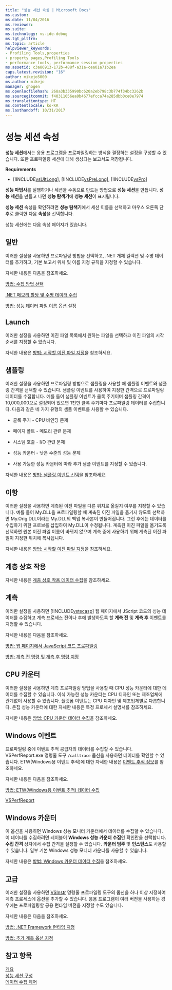 ```yaml
---
title: "성능 세션 속성 | Microsoft Docs"
ms.custom: 
ms.date: 11/04/2016
ms.reviewer: 
ms.suite: 
ms.technology: vs-ide-debug
ms.tgt_pltfrm: 
ms.topic: article
helpviewer_keywords:
- Profiling Tools,properties
- property pages,Profiling Tools
- performance tools, performance session properties
ms.assetid: c3a86913-172b-488f-a31a-cea01a71b2ea
caps.latest.revision: "16"
author: mikejo5000
ms.author: mikejo
manager: ghogen
ms.openlocfilehash: 268a3b335990bc620a2eb798c3b774f34bc3262b
ms.sourcegitcommit: f40311056ea0b4677efcca74a285dbb0ce0e7974
ms.translationtype: HT
ms.contentlocale: ko-KR
ms.lasthandoff: 10/31/2017
---
```

# <a name="performance-session-properties"></a>성능 세션 속성
**성능 세션**에서는 응용 프로그램을 프로파일링하는 방식을 결정하는 설정을 구성할 수 있습니다. 또한 프로파일링 세션에 대해 생성되는 보고서도 저장됩니다.  
  
 **Requirements**  
  
-   [!INCLUDE[vsUltLong](../code-quality/includes/vsultlong_md.md)], [!INCLUDE[vsPreLong](../code-quality/includes/vsprelong_md.md)], [!INCLUDE[vsPro](../code-quality/includes/vspro_md.md)]  
  
 **성능 마법사**를 실행하거나 세션을 수동으로 만드는 방법으로 **성능 세션**을 만듭니다. **성능 세션**을 만들고 나면 **성능 탐색기**에 **성능 세션**이 표시됩니다.  
  
 **성능 세션** 속성을 확인하려면 **성능 탐색기**에서 세션 이름을 선택하고 마우스 오른쪽 단추로 클릭한 다음 **속성**을 선택합니다.  
  
 성능 세션에는 다음 속성 페이지가 있습니다.  
  
## <a name="general"></a>일반  
 이러한 설정을 사용하면 프로파일링 방법을 선택하고, .NET 개체 컬렉션 및 수명 데이터를 추가하고, 기본 보고서 위치 및 이름 지정 규칙을 지정할 수 있습니다.  
  
 자세한 내용은 다음을 참조하세요.  
  
 [방법: 수집 방법 선택](../profiling/how-to-choose-collection-methods.md)  
  
 [.NET 메모리 할당 및 수명 데이터 수집](../profiling/collecting-dotnet-memory-allocation-and-lifetime-data.md)  
  
 [방법: 성능 데이터 파일 이름 옵션 설정](../profiling/how-to-set-performance-data-file-name-options.md)  
  
## <a name="launch"></a>Launch  
 이러한 설정을 사용하면 이진 파일 목록에서 원하는 파일을 선택하고 이진 파일의 시작 순서를 지정할 수 있습니다.  
  
 자세한 내용은 [방법: 시작할 이진 파일 지정](../profiling/how-to-specify-the-binary-to-start.md)을 참조하세요.  
  
## <a name="sampling"></a>샘플링  
 이러한 설정을 사용하면 프로파일링 방법으로 샘플링을 사용할 때 샘플링 이벤트와 샘플링 간격을 선택할 수 있습니다. 샘플링 이벤트를 사용하여 지정한 간격으로 프로파일링 데이터를 수집합니다. 예를 들어 샘플링 이벤트가 클록 주기이며 샘플링 간격이 10,000,000으로 설정되어 있으면 1천만 클록 주기마다 프로파일링 데이터를 수집합니다. 다음과 같은 네 가지 유형의 샘플 이벤트를 사용할 수 있습니다.  
  
-   클록 주기 - CPU 바인딩 문제  
  
-   페이지 폴트 - 메모리 관련 문제  
  
-   시스템 호출 - I/O 관련 문제  
  
-   성능 카운터 - 낮은 수준의 성능 문제  
  
-   사용 가능한 성능 카운터에 따라 추가 샘플 이벤트를 지정할 수 있습니다.  
  
 자세한 내용은 [방법: 샘플링 이벤트 선택](../profiling/how-to-choose-sampling-events.md)을 참조하세요.  
  
## <a name="binary"></a>이항  
 이러한 설정을 사용하면 계측된 이진 파일을 다른 위치로 옮길지 여부를 지정할 수 있습니다. 예를 들어 My.DLL을 프로파일링할 때 계측된 이진 파일을 옮기지 않도록 선택하면 My.Orig.DLL이라는 My.DLL의 백업 복사본이 만들어집니다. 그런 후에는 데이터를 수집하기 위한 프로브를 삽입하여 My.DLL이 수정됩니다. 계측된 이진 파일을 옮기도록 선택하면 원본 이진 파일 이름이 바뀌지 않으며 계측 중에 사용하기 위해 계측된 이진 파일이 지정한 위치에 복사됩니다.  
  
 자세한 내용은 [방법: 시작할 이진 파일 지정](../profiling/how-to-specify-the-binary-to-start.md)을 참조하세요.  
  
## <a name="tier-interactions"></a>계층 상호 작용  
 자세한 내용은 [계층 상호 작용 데이터 수집](../profiling/collecting-tier-interaction-data.md)을 참조하세요.  
  
## <a name="instrumentation"></a>계측  
 이러한 설정을 사용하면 [!INCLUDE[vstecasp](../code-quality/includes/vstecasp_md.md)] 웹 페이지에서 JScript 코드의 성능 데이터를 수집하고 계측 프로세스 전이나 후에 발생하도록 할 **계측 전** 및 **계측 후** 이벤트를 지정할 수 있습니다.  
  
 자세한 내용은 다음을 참조하세요.  
  
 [방법: 웹 페이지에서 JavaScript 코드 프로파일링](../profiling/how-to-profile-javascript-code-in-web-pages.md)  
  
 [방법: 계측 전 명령 및 계측 후 명령 지정](../profiling/how-to-specify-pre-and-post-instrument-commands.md)  
  
## <a name="cpu-counters"></a>CPU 카운터  
 이러한 설정을 사용하면 계측 프로파일링 방법을 사용할 때 CPU 성능 카운터에 대한 데이터를 수집할 수 있습니다. 이식 가능한 성능 카운터는 CPU 디자인 또는 제조업체에 관계없이 사용할 수 있습니다. 플랫폼 이벤트는 CPU 디자인 및 제조업체별로 다릅합니다. 온칩 성능 카운터에 대한 자세한 내용은 특정 프로세서 설명서를 참조하세요.  
  
 자세한 내용은 [방법: CPU 카운터 데이터 수집](../profiling/how-to-collect-cpu-counter-data.md)을 참조하세요.  
  
## <a name="windows-events"></a>Windows 이벤트  
 프로파일링 중에 이벤트 추적 공급자의 데이터를 수집할 수 있습니다. VSPerfReport.exe 명령줄 도구 `/calltrace` 옵션을 사용하면 데이터를 확인할 수 있습니다. ETW(Windows용 이벤트 추적)에 대한 자세한 내용은 [이벤트 추적 정보](http://go.microsoft.com/fwlink/?linkid=90752)를 참조하세요.  
  
 자세한 내용은 다음을 참조하세요.  
  
 [방법: ETW(Windows용 이벤트 추적) 데이터 수집](../profiling/how-to-collect-event-tracing-for-windows-etw-data.md)  
  
 [VSPerfReport](../profiling/vsperfreport.md)  
  
## <a name="windows-counters"></a>Windows 카운터  
 이 옵션을 사용하면 Windows 성능 모니터 카운터에서 데이터를 수집할 수 있습니다. 이 데이터를 수집하려면 레이블이 **Windows 성능 카운터 수집**인 확인란을 선택합니다. **수집 간격** 상자에서 수집 간격을 설정할 수 있습니다. **카운터 범주** 및 **인스턴스**도 사용할 수 있습니다. 일부 기본 Windows 성능 모니터 카운터를 사용할 수 있습니다.  
  
 자세한 내용은 [방법: Windows 카운터 데이터 수집](../profiling/how-to-collect-windows-counter-data.md)을 참조하세요.  
  
## <a name="advanced"></a>고급  
 이러한 설정을 사용하면 [VSInstr](../profiling/vsinstr.md) 명령줄 프로파일링 도구의 옵션을 하나 이상 지정하여 계측 프로세스에 옵션을 추가할 수 있습니다. 응용 프로그램이 여러 버전을 사용하는 경우에는 프로파일링할 공용 런타임 버전을 지정할 수도 있습니다.  
  
 자세한 내용은 다음을 참조하세요.  
  
 [방법: .NET Framework 런타임 지정](../profiling/how-to-specify-the-dotnet-framework-runtime.md)  
  
 [방법: 추가 계측 옵션 지정](../profiling/how-to-specify-additional-instrumentation-options.md)  
  
## <a name="see-also"></a>참고 항목  
 [개요](../profiling/overviews-performance-tools.md)   
 [성능 세션 구성](../profiling/configuring-performance-sessions.md)   
 [데이터 수집 제어](../profiling/controlling-data-collection.md)